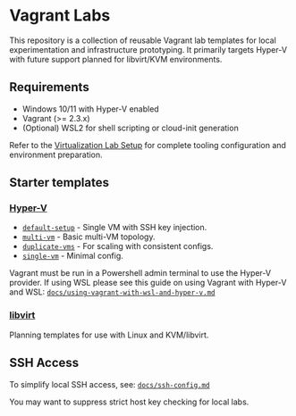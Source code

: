 # Vagrant Labs

This repository is a collection of reusable Vagrant lab templates for local experimentation and infrastructure prototyping. It primarily targets Hyper-V with future support planned for libvirt/KVM environments.

## Requirements

- Windows 10/11 with Hyper-V enabled
- Vagrant (>= 2.3.x)
- (Optional) WSL2 for shell scripting or cloud-init generation

Refer to the [Virtualization Lab Setup](https://github.com/hayeseoin/virtualization-lab-setup) for complete tooling configuration and environment preparation.

## Starter templates

### [Hyper-V ](starter-templates/hyper-v)

- [`default-setup`](starter-templates/hyper-v/default-setup) - Single VM with SSH key injection.
- [`multi-vm`](starter-templates/hyper-v/multi-vm) - Basic multi-VM topology.
- [`duplicate-vms`](starter-templates/hyper-v/duplicate-vms) - For scaling with consistent configs.
- [`single-vm`](starter-templates/hyper-v/single-vm) - Minimal config.

Vagrant must be run in a Powershell admin terminal to use the Hyper-V provider. If using WSL please see this guide on using Vagrant with Hyper-V and WSL: [`docs/using-vagrant-with-wsl-and-hyper-v.md`](docs/using-vagrant-with-wsl-and-hyper-v.md)

### [libvirt](starter-templates/libvirt)

Planning templates for use with Linux and KVM/libvirt.

## SSH Access

To simplify local SSH access, see:
[`docs/ssh-config.md`](docs/ssh-config.md)

You may want to suppress strict host key checking for local labs.